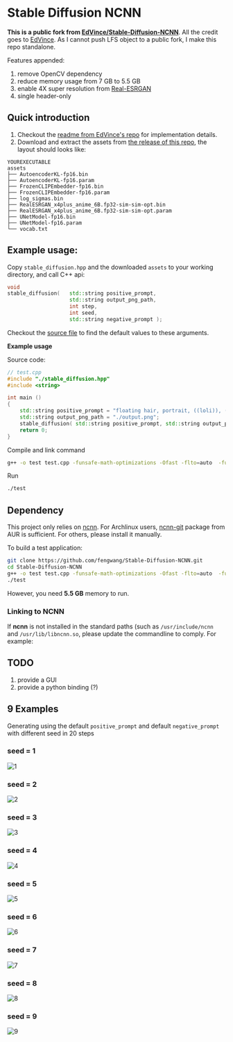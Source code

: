 # Stable Diffusion NCNN

**This is a public fork from [EdVince/Stable-Diffusion-NCNN](https://github.com/EdVince/Stable-Diffusion-NCNN)**.
All the credit goes to [EdVince](https://github.com/EdVince).
As I cannot push LFS object to a public fork, I make this repo standalone.

Features appended:
1. remove OpenCV dependency
2. reduce memory usage from 7 GB to 5.5 GB
3. enable 4X super resolution from [Real-ESRGAN](https://github.com/xinntao/Real-ESRGAN)
4. single header-only


## Quick introduction
1. Checkout the [readme from EdVince's repo](https://github.com/EdVince/Stable-Diffusion-NCNN/blob/main/README.md) for implementation details.
2. Download and extract the assets from [the release of this repo](https://github.com/fengwang/Stable-Diffusion-NCNN/releases/download/release/assets.20221204.tar.zst), the layout should looks like:

```
YOUREXECUTABLE
assets
├── AutoencoderKL-fp16.bin
├── AutoencoderKL-fp16.param
├── FrozenCLIPEmbedder-fp16.bin
├── FrozenCLIPEmbedder-fp16.param
├── log_sigmas.bin
├── RealESRGAN_x4plus_anime_6B.fp32-sim-sim-opt.bin
├── RealESRGAN_x4plus_anime_6B.fp32-sim-sim-opt.param
├── UNetModel-fp16.bin
├── UNetModel-fp16.param
└── vocab.txt
```

## Example usage:

Copy `stable_diffusion.hpp` and the downloaded `assets` to your working directory, and call C++ api:

```cpp
void
stable_diffusion(   std::string positive_prompt,
                    std::string output_png_path,
                    int step,
                    int seed,
                    std::string negative_prompt );
```

Checkout the [source file](./stable_diffusion.hpp) to find the default values to these arguments.

**Example usage**

Source code:

```cpp
// test.cpp
#include "./stable_diffusion.hpp"
#include <string>

int main ()
{
    std::string positive_prompt = "floating hair, portrait, ((loli)), ((one girl)), cute face, hidden hands, asymmetrical bangs, beautiful detailed eyes, eye shadow, hair ornament, ribbons, bowties, buttons, pleated skirt, (((masterpiece))), ((best quality)), colorful";
    std::string output_png_path = "./output.png";
    stable_diffusion( std::string positive_prompt, std::string output_png_path );
    return 0;
}
```

Compile and link command
```bash
g++ -o test test.cpp -funsafe-math-optimizations -Ofast -flto=auto  -funroll-all-loops -pipe -march=native -std=c++20 -Wall -Wextra `pkg-config --cflags --libs ncnn`  -lstdc++ -pthread -Wl,--gc-sections -flto -fopt-info-vec-optimized
```

Run

```bash
./test
```



## Dependency

This project only relies on [ncnn](https://github.com/Tencent/ncnn). For Archlinux users, [ncnn-git](https://aur.archlinux.org/packages/ncnn-git) package from AUR is sufficient. For others, please install it manually.

To build a test application:
```bash
git clone https://github.com/fengwang/Stable-Diffusion-NCNN.git
cd Stable-Diffusion-NCNN
g++ -o test test.cpp -funsafe-math-optimizations -Ofast -flto=auto  -funroll-all-loops -pipe -march=native -std=c++20 -Wall -Wextra `pkg-config --cflags --libs ncnn` -lstdc++ -pthread -Wl,--gc-sections -flto -fopt-info-vec-optimized
./test
```

However, you need **5.5 GB** memory to run.


### Linking to NCNN

If **ncnn** is not installed in the standard paths (such as `/usr/include/ncnn` and `/usr/lib/libncnn.so`, please update the commandline to comply. For example:


## TODO
1. provide a GUI
2. provide a python binding (?)


## 9 Examples

Generating using the default `positive_prompt` and default `negative_prompt` with different seed in 20 steps


### seed = 1

![1](./resources/result_1.png)
### seed = 2

![2](./resources/result_2.png)
### seed = 3

![3](./resources/result_3.png)
### seed = 4

![4](./resources/result_4.png)
### seed = 5

![5](./resources/result_5.png)
### seed = 6

![6](./resources/result_6.png)
### seed = 7

![7](./resources/result_7.png)
### seed = 8

![8](./resources/result_8.png)
### seed = 9

![9](./resources/result_9.png)
